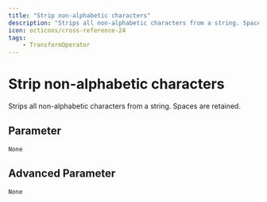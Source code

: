 ```yaml
---
title: "Strip non-alphabetic characters"
description: "Strips all non-alphabetic characters from a string. Spaces are retained."
icon: octicons/cross-reference-24
tags: 
    - TransformOperator
---
```

# Strip non-alphabetic characters
<!-- This file was generated - DO NOT CHANGE IT MANUALLY -->



Strips all non-alphabetic characters from a string. Spaces are retained.


## Parameter

`None`

## Advanced Parameter

`None`